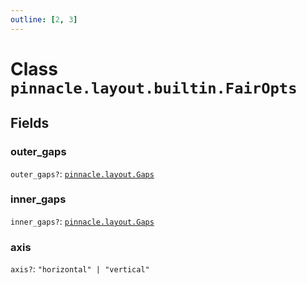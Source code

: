 ```yaml
---
outline: [2, 3]
---
```


# Class `pinnacle.layout.builtin.FairOpts`




## Fields

### outer_gaps <Badge type="danger" text="nullable" />

`outer_gaps?`: <code><a href="/lua-reference/aliases/pinnacle.layout.Gaps">pinnacle.layout.Gaps</a></code>



### inner_gaps <Badge type="danger" text="nullable" />

`inner_gaps?`: <code><a href="/lua-reference/aliases/pinnacle.layout.Gaps">pinnacle.layout.Gaps</a></code>



### axis <Badge type="danger" text="nullable" />

`axis?`: <code>"horizontal" | "vertical"</code>




